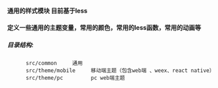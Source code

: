 #### 通用的样式模块 目前基于less

#### 定义一些通用的主题变量，常用的颜色，常用的less函数，常用的动画等


##### 目录结构:

          src/common     通用
          src/theme/mobile     移动端主题（包含web端 、weex、react native）
          src/theme/pc         pc web端主题
